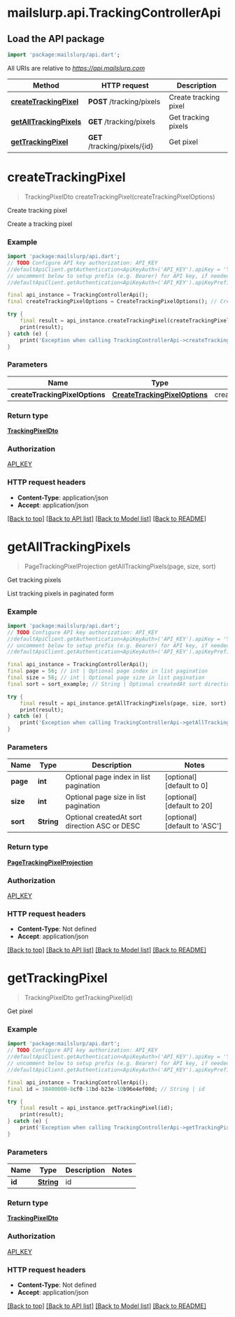 # mailslurp.api.TrackingControllerApi

## Load the API package
```dart
import 'package:mailslurp/api.dart';
```

All URIs are relative to *https://api.mailslurp.com*

Method | HTTP request | Description
------------- | ------------- | -------------
[**createTrackingPixel**](TrackingControllerApi#createtrackingpixel) | **POST** /tracking/pixels | Create tracking pixel
[**getAllTrackingPixels**](TrackingControllerApi#getalltrackingpixels) | **GET** /tracking/pixels | Get tracking pixels
[**getTrackingPixel**](TrackingControllerApi#gettrackingpixel) | **GET** /tracking/pixels/{id} | Get pixel


# **createTrackingPixel**
> TrackingPixelDto createTrackingPixel(createTrackingPixelOptions)

Create tracking pixel

Create a tracking pixel

### Example 
```dart
import 'package:mailslurp/api.dart';
// TODO Configure API key authorization: API_KEY
//defaultApiClient.getAuthentication<ApiKeyAuth>('API_KEY').apiKey = 'YOUR_API_KEY';
// uncomment below to setup prefix (e.g. Bearer) for API key, if needed
//defaultApiClient.getAuthentication<ApiKeyAuth>('API_KEY').apiKeyPrefix = 'Bearer';

final api_instance = TrackingControllerApi();
final createTrackingPixelOptions = CreateTrackingPixelOptions(); // CreateTrackingPixelOptions | createTrackingPixelOptions

try { 
    final result = api_instance.createTrackingPixel(createTrackingPixelOptions);
    print(result);
} catch (e) {
    print('Exception when calling TrackingControllerApi->createTrackingPixel: $e\n');
}
```

### Parameters

Name | Type | Description  | Notes
------------- | ------------- | ------------- | -------------
 **createTrackingPixelOptions** | [**CreateTrackingPixelOptions**](CreateTrackingPixelOptions)| createTrackingPixelOptions | 

### Return type

[**TrackingPixelDto**](TrackingPixelDto)

### Authorization

[API_KEY](../README#API_KEY)

### HTTP request headers

 - **Content-Type**: application/json
 - **Accept**: application/json

[[Back to top]](#) [[Back to API list]](../README#documentation-for-api-endpoints) [[Back to Model list]](../README#documentation-for-models) [[Back to README]](../README)

# **getAllTrackingPixels**
> PageTrackingPixelProjection getAllTrackingPixels(page, size, sort)

Get tracking pixels

List tracking pixels in paginated form

### Example 
```dart
import 'package:mailslurp/api.dart';
// TODO Configure API key authorization: API_KEY
//defaultApiClient.getAuthentication<ApiKeyAuth>('API_KEY').apiKey = 'YOUR_API_KEY';
// uncomment below to setup prefix (e.g. Bearer) for API key, if needed
//defaultApiClient.getAuthentication<ApiKeyAuth>('API_KEY').apiKeyPrefix = 'Bearer';

final api_instance = TrackingControllerApi();
final page = 56; // int | Optional page index in list pagination
final size = 56; // int | Optional page size in list pagination
final sort = sort_example; // String | Optional createdAt sort direction ASC or DESC

try { 
    final result = api_instance.getAllTrackingPixels(page, size, sort);
    print(result);
} catch (e) {
    print('Exception when calling TrackingControllerApi->getAllTrackingPixels: $e\n');
}
```

### Parameters

Name | Type | Description  | Notes
------------- | ------------- | ------------- | -------------
 **page** | **int**| Optional page index in list pagination | [optional] [default to 0]
 **size** | **int**| Optional page size in list pagination | [optional] [default to 20]
 **sort** | **String**| Optional createdAt sort direction ASC or DESC | [optional] [default to 'ASC']

### Return type

[**PageTrackingPixelProjection**](PageTrackingPixelProjection)

### Authorization

[API_KEY](../README#API_KEY)

### HTTP request headers

 - **Content-Type**: Not defined
 - **Accept**: application/json

[[Back to top]](#) [[Back to API list]](../README#documentation-for-api-endpoints) [[Back to Model list]](../README#documentation-for-models) [[Back to README]](../README)

# **getTrackingPixel**
> TrackingPixelDto getTrackingPixel(id)

Get pixel

### Example 
```dart
import 'package:mailslurp/api.dart';
// TODO Configure API key authorization: API_KEY
//defaultApiClient.getAuthentication<ApiKeyAuth>('API_KEY').apiKey = 'YOUR_API_KEY';
// uncomment below to setup prefix (e.g. Bearer) for API key, if needed
//defaultApiClient.getAuthentication<ApiKeyAuth>('API_KEY').apiKeyPrefix = 'Bearer';

final api_instance = TrackingControllerApi();
final id = 38400000-8cf0-11bd-b23e-10b96e4ef00d; // String | id

try { 
    final result = api_instance.getTrackingPixel(id);
    print(result);
} catch (e) {
    print('Exception when calling TrackingControllerApi->getTrackingPixel: $e\n');
}
```

### Parameters

Name | Type | Description  | Notes
------------- | ------------- | ------------- | -------------
 **id** | [**String**]()| id | 

### Return type

[**TrackingPixelDto**](TrackingPixelDto)

### Authorization

[API_KEY](../README#API_KEY)

### HTTP request headers

 - **Content-Type**: Not defined
 - **Accept**: application/json

[[Back to top]](#) [[Back to API list]](../README#documentation-for-api-endpoints) [[Back to Model list]](../README#documentation-for-models) [[Back to README]](../README)

